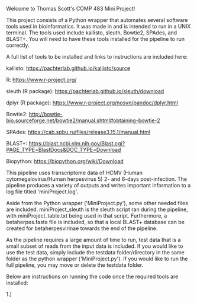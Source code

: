 Welcome to Thomas Scott's COMP 483 Mini Project!

This project consists of a Python wrapper that automates several software tools used in bioinformatics.
It was made in and is intended to run in a UNIX terminal.
The tools used include kallisto, sleuth, Bowtie2, SPAdes, and BLAST+.
You will need to have these tools installed for the pipeline to run correctly.

A full list of tools to be installed and links to instructions are included here:

kallisto: https://pachterlab.github.io/kallisto/source

R: https://www.r-project.org/

sleuth (R package): https://pachterlab.github.io/sleuth/download

dplyr (R package): https://www.r-project.org/nosvn/pandoc/dplyr.html

Bowtie2: http://bowtie-bio.sourceforge.net/bowtie2/manual.shtml#obtaining-bowtie-2

SPAdes: https://cab.spbu.ru/files/release3.15.1/manual.html

BLAST+: https://blast.ncbi.nlm.nih.gov/Blast.cgi?PAGE_TYPE=BlastDocs&DOC_TYPE=Download

Biopython: https://biopython.org/wiki/Download


This pipeline uses transcriptome data of HCMV (Human cytomegalovirus/Human herpesvirus 5) 2- and 6-days post-infection.
The pipeline produces a variety of outputs and writes important information to a log file titled 'miniProject.log'.

Aside from the Python wrapper ('MiniProject.py'), some other needed files are included.
miniProject_sleuth is the sleuth script ran during the pipeline, with miniProject_table.txt being used in that script.
Furthermore, a betaherpes.fasta file is included, so that a local BLAST+ database can be created for betaherpesvirinae towards the end of the pipeline.

As the pipeline requires a large amount of time to run, test data that is a small subset of reads from the input data is included.
If you would like to use the test data, simply include the testdata folder/directory in the same folder as the python wrapper ('MiniProject.py').
If you would like to run the full pipeline, you may move or delete the testdata folder.

Below are instructions on running the code once the required tools are installed:

1.)
